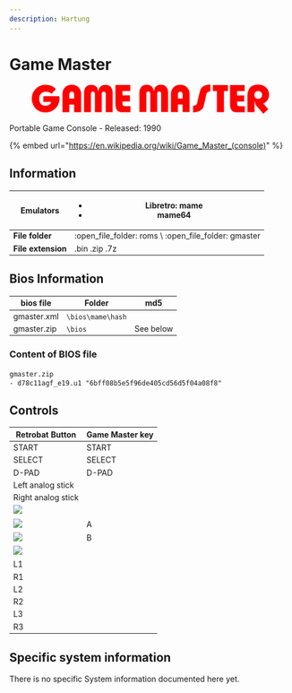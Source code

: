 ```yaml
---
description: Hartung
---
```


# Game Master

<figure><img src="https://raw.githubusercontent.com/fabricecaruso/es-theme-carbon/52ff37c9e265587d006945a2ba695b5a962b3a3d/art/logos/gmaster.svg" alt=""><figcaption></figcaption></figure>

Portable Game Console - Released: 1990

{% embed url="https://en.wikipedia.org/wiki/Game_Master_(console)" %}

## Information

| **Emulators**      | <ul><li>Libretro: mame</li><li>mame64</li></ul>          |
| ------------------ | -------------------------------------------------------- |
| **File folder**    | :open\_file\_folder: roms \ :open\_file\_folder: gmaster |
| **File extension** | .bin .zip .7z                                            |

## Bios Information

| bios file   | Folder            | md5       |
| ----------- | ----------------- | --------- |
| gmaster.xml | `\bios\mame\hash` |           |
| gmaster.zip | `\bios`           | See below |

### Content of BIOS file

```
gmaster.zip
- d78c11agf_e19.u1 "6bff08b5e5f96de405cd56d5f04a08f8"
```

## Controls

| Retrobat Button                                       | Game Master key |
| ----------------------------------------------------- | --------------- |
| START                                                 | START           |
| SELECT                                                | SELECT          |
| D-PAD                                                 | D-PAD           |
| Left analog stick                                     |                 |
| Right analog stick                                    |                 |
| ![](<../../../.gitbook/assets/image (2) (1) (1).png>) |                 |
| ![](<../../../.gitbook/assets/image (1) (2) (1).png>) | A               |
| ![](<../../../.gitbook/assets/image (4) (1).png>)     | B               |
| ![](<../../../.gitbook/assets/image (3) (1) (2).png>) |                 |
| L1                                                    |                 |
| R1                                                    |                 |
| L2                                                    |                 |
| R2                                                    |                 |
| L3                                                    |                 |
| R3                                                    |                 |

## Specific system information

There is no specific System information documented here yet.
